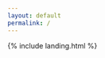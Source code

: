```yaml
---
layout: default
permalink: /
---
```


{% include landing.html %}

<p class="text-center" hidden>
    <a rel="me" href="https://101010.pl/@morganmlg">Mastodon</a>
</p>
